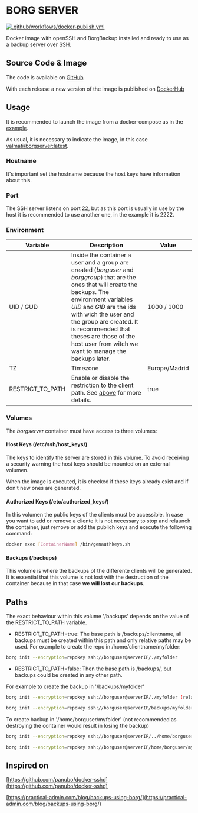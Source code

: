 # BORG SERVER

[![.github/workflows/docker-publish.yml](https://github.com/ValMati/borgserver-docker/actions/workflows/docker-publish.yml/badge.svg)](https://github.com/ValMati/borgserver-docker/actions/workflows/docker-publish.yml)

Docker image with openSSH and BorgBackup installed and ready to use as a backup server over SSH.

## Source Code & Image

The code is available on [GitHub](https://github.com/ValMati/borgserver-docker)

With each release a new version of the image is published on [DockerHub](https://hub.docker.com/r/valmati/borgserver)

## Usage

It is recommended to launch the image from a docker-compose as in the [example](docker-compose.yml).

As usual, it is necessary to indicate the image, in this case [valmati/borgserver:latest](https://hub.docker.com/r/valmati/borgserver).

### Hostname

It's important set the hostname because the host keys have information about this.

### Port

The SSH server listens on port 22, but as this port is usually in use by the host it is recommended to use another one, in the example it is 2222.

### Environment

| Variable | Description | Value |
| --- | --- | --- |
| UID / GUD | Inside the container a user and a group are created (*borguser* and *borggroup*) that are the ones that will create the backups. The environment variables *UID* and *GID* are the ids with wich the user and the group are created. It is recommended that theses are those of the host user from witch we want to manage the backups later. | 1000 / 1000 |
| TZ        | Timezone | Europe/Madrid |
| RESTRICT_TO_PATH  | Enable or disable the restriction to the client path. See [above](#Paths) for more details. | true |

### Volumes

The *borgserver* container must have access to three volumes:

#### Host Keys (/etc/ssh/host_keys/)

The keys to identify the server are stored in this volume. To avoid receiving a security warning the host keys should be mounted on an external volumen.

When the image is executed, it is checked if these keys already exist and if don't new ones are generated.

#### Authorized Keys (/etc/authorized_keys/)

In this volumen the public keys of the clients must be accessible. In case you want to add or remove a cliente it is not necessary to stop and relaunch the container, just remove or add the publich keys and execute the following command:

```bash
docker exec [ContainerName] /bin/genauthkeys.sh
```

#### Backups (/backups)

This volume is where the backups of the differente clients will be generated. It is essential that this volume is not lost with the destruction of the container because in that case **we will lost our backups**.

## Paths

The exact behaviour within this volume '/backups' depends on the value of the RESTRICT_TO_PATH variable.

* RESTRICT_TO_PATH=true: The base path is /backups/clientname, all backups must be created within this path and only relative paths may be used. For example to create the repo in /home/clientname/myfolder:

```sh
borg init --encryption=repokey ssh://borguser@serverIP/./myfolder 
```

* RESTRICT_TO_PATH=false: Then the base path is /backups/, but backups could be created in any other path.

For example to create the backup in '/backups/myfolder'

```sh
borg init --encryption=repokey ssh://borguser@serverIP/./myfolder (relative path)

borg init --encryption=repokey ssh://borguser@serverIP/backups/myfolder (absolute path)
```

To create backup in '/home/borguser/myfolder' (not recommended as destroying the container would result in losing the backup)

```sh
borg init --encryption=repokey ssh://borguser@serverIP/../home/borguser/myfolder (relative path)

borg init --encryption=repokey ssh://borguser@serverIP/home/borguser/myfolder (absolute path)
```

## Inspired on

[https://github.com/panubo/docker-sshd](https://github.com/panubo/docker-sshd)

[https://practical-admin.com/blog/backups-using-borg/](https://practical-admin.com/blog/backups-using-borg/)